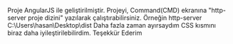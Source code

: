 Proje AngularJS ile geliştirilmiştir.
Projeyi, Command(CMD) ekranına "http-server proje dizini" yazılarak çalıştırabilirsiniz. Örneğin http-server C:\Users\hasan\Desktop\dist
Daha fazla zaman ayırsaydım CSS kısmını biraz daha iyileştirilebilirdim.
Teşekkür Ederim
